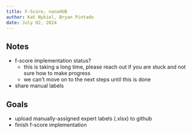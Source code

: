 ```yaml
---
title: F-Score, nanoHUB
author: Kat Nykiel, Bryan Pintado
date: July 02, 2024
---
```


## Notes

- f-score implementation status?
  - this is taking a long time, please reach out if you are stuck and not sure how to make progress
  - we can't move on to the next steps until this is done
- share manual labels

## Goals

- upload manually-assigned expert labels (.xlsx) to github
- finish f-score implementation